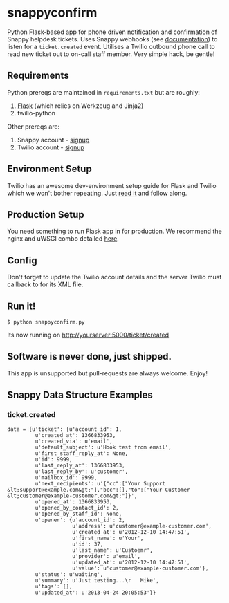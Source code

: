 # snappyconfirm

Python Flask-based app for phone driven notification and confirmation of Snappy helpdesk tickets. Uses Snappy webhooks (see [documentation](https://help.besnappy.com/webhooks)) to listen for a `ticket.created` event. Utilises a Twilio outbound phone call to read new ticket out to on-call staff member. Very simple hack, be gentle!

## Requirements

Python prereqs are maintained in `requirements.txt` but are roughly:

1. [Flask](http://flask.pocoo.org/docs/) (which relies on Werkzeug and Jinja2)
3. twilio-python

Other prereqs are:

1. Snappy account - [signup](http://www.besnappy.com/?utm_source=githum&utm_medium=web&utm_campaign=westerncapelabs) 
2. Twilio account - [signup](https://www.twilio.com/try-twilio)

## Environment Setup

Twilio has an awesome dev-environment setup guide for Flask and Twilio which we won't bother repeating. Just [read it](http://www.twilio.com/docs/quickstart/python/devenvironment) and follow along.

## Production Setup

You need something to run Flask app in for production. We recommend the nginx and uWSGI combo detailed [here](http://flask.pocoo.org/docs/deploying/uwsgi/).

## Config

Don't forget to update the Twilio account details and the server Twilio must callback to for its XML file.

## Run it!

	$ python snappyconfirm.py

Its now running on [http://yourserver:5000/ticket/created](http://yourserver:5000/ticket/created)

## Software is never done, just shipped.

This app is unsupported but pull-requests are always welcome. Enjoy!

## Snappy Data Structure Examples

### ticket.created 

    data = {u'ticket': {u'account_id': 1,
             u'created_at': 1366833953,
             u'created_via': u'email',
             u'default_subject': u'Hook test from email',
             u'first_staff_reply_at': None,
             u'id': 9999,
             u'last_reply_at': 1366833953,
             u'last_reply_by': u'customer',
             u'mailbox_id': 9999,
             u'next_recipients': u'{"cc":["Your Support &lt;support@example.com&gt;"],"bcc":[],"to":["Your Customer &lt;customer@example-customer.com&gt;"]}',
             u'opened_at': 1366833953,
             u'opened_by_contact_id': 2,
             u'opened_by_staff_id': None,
             u'opener': {u'account_id': 2,
                         u'address': u'customer@example-customer.com',
                         u'created_at': u'2012-12-10 14:47:51',
                         u'first_name': u'Your',
                         u'id': 37,
                         u'last_name': u'Custoemr',
                         u'provider': u'email',
                         u'updated_at': u'2012-12-10 14:47:51',
                         u'value': u'customer@example-customer.com'},
             u'status': u'waiting',
             u'summary': u'Just testing...\r   Mike',
             u'tags': [],
             u'updated_at': u'2013-04-24 20:05:53'}}